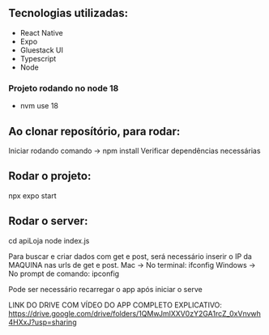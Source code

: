 ## Tecnologias utilizadas:

- React Native
- Expo
- Gluestack UI
- Typescript
- Node 

### Projeto rodando no node 18
 * nvm use 18

## Ao clonar reposítório, para rodar:

Iniciar rodando comando -> npm install
Verificar dependências necessárias

## Rodar o projeto:
   npx expo start

## Rodar o server:
   cd apiLoja 
   node index.js

Para buscar e criar dados com get e post, será necessário inserir o IP da MAQUINA nas urls de get e post.
Mac -> No terminal: ifconfig
Windows -> No prompt de comando: ipconfig


Pode ser necessário recarregar o app após iniciar o serve

LINK DO DRIVE COM VÍDEO DO APP COMPLETO EXPLICATIVO:
https://drive.google.com/drive/folders/1QMwJmlXXV0zY2GA1rcZ_0xVnvwh4HXxJ?usp=sharing 
